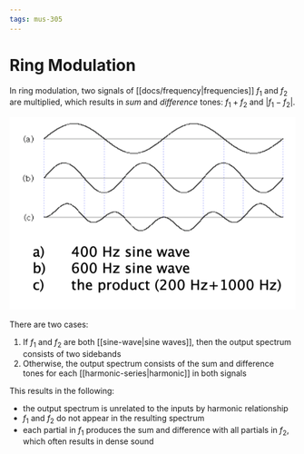 ```yaml
---
tags: mus-305
---
```


# Ring Modulation

In ring modulation, two signals of [[docs/frequency|frequencies]] $f_1$ and $f_2$ are multiplied, which results in *sum* and *difference* tones: $f_1+f_2$ and $|f_1-f_2|$.

![Ring modulation example](../attachments/ring-modulation-example.png)

There are two cases:

1. If $f_1$ and $f_2$ are both [[sine-wave|sine waves]], then the output spectrum consists of two sidebands
2. Otherwise, the output spectrum consists of the sum and difference tones for each [[harmonic-series|harmonic]] in both signals

This results in the following:

- the output spectrum is unrelated to the inputs by harmonic relationship
- $f_1$ and $f_2$ do not appear in the resulting spectrum
- each partial in $f_1$ produces the sum and difference with all partials in $f_2$, which often results in dense sound
